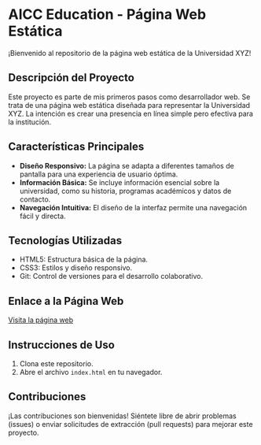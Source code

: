 # AICC Education - Página Web Estática

¡Bienvenido al repositorio de la página web estática de la Universidad XYZ!

## Descripción del Proyecto

Este proyecto es parte de mis primeros pasos como desarrollador web. Se trata de una página web estática diseñada para representar la Universidad XYZ. La intención es crear una presencia en línea simple pero efectiva para la institución.

## Características Principales

- **Diseño Responsivo:** La página se adapta a diferentes tamaños de pantalla para una experiencia de usuario óptima.
- **Información Básica:** Se incluye información esencial sobre la universidad, como su historia, programas académicos y datos de contacto.
- **Navegación Intuitiva:** El diseño de la interfaz permite una navegación fácil y directa.

## Tecnologías Utilizadas

- HTML5: Estructura básica de la página.
- CSS3: Estilos y diseño responsivo.
- Git: Control de versiones para el desarrollo colaborativo.

## Enlace a la Página Web

[Visita la página web](https://crisgp1.github.io/aicc-education/)


## Instrucciones de Uso

1. Clona este repositorio.
2. Abre el archivo `index.html` en tu navegador.

## Contribuciones

¡Las contribuciones son bienvenidas! Siéntete libre de abrir problemas (issues) o enviar solicitudes de extracción (pull requests) para mejorar este proyecto.

